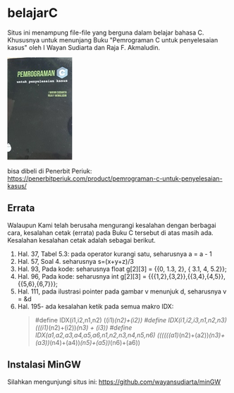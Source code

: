 # belajarC
Situs ini menampung file-file yang berguna dalam belajar bahasa C.
Khususnya untuk menunjang Buku "Pemrograman C untuk penyelesaian kasus"
oleh I Wayan Sudiarta dan Raja F. Akmaludin.

![image buku C](https://github.com/wayansudiarta/belajarC/blob/master/buku-cs.jpg)

bisa dibeli di Penerbit Periuk: https://penerbitperiuk.com/product/pemrograman-c-untuk-penyelesaian-kasus/

## Errata
Walaupun Kami telah berusaha mengurangi kesalahan dengan berbagai cara, kesalahan cetak (errata) pada Buku C tersebut di atas masih ada. Kesalahan kesalahan cetak adalah sebagai berikut.

1) Hal. 37, Tabel 5.3: pada operator kurangi satu, seharusnya a = a - 1
2) Hal. 57, Soal 4. seharusnya s=(x+y+z)/3
3) Hal. 93, Pada kode: seharusnya float g[2][3] = {{0, 1.3, 2}, { 3.1, 4, 5.2}};  
4) Hal. 96, Pada kode: seharusnya int g[2][3] = {{{1,2},{3,2}},{{3,4},{4,5}},{{5,6},{6,7}}};  
5) Hal. 111, pada ilustrasi pointer pada gambar v menunjuk d, seharusnya v = &d
6) Hal. 195- 
   ada kesalahan ketik pada semua makro IDX:
   > #define IDX(i1,i2,n1,n2) ((i1)*(n2)+(i2))
   > #define IDX(i1,i2,i3,n1,n2,n3) (((i1)*(n2)+(i2))*(n3) + (i3))
   > #define IDX(a1,a2,a3,a4,a5,a6,n1,n2,n3,n4,n5,n6) ((((((a1)*(n2)+(a2))*(n3)+(a3))*(n4)+(a4))*(n5)+(a5))*(n6)+(a6))
   
## Instalasi MinGW
Silahkan mengunjungi situs ini: https://github.com/wayansudiarta/minGW
